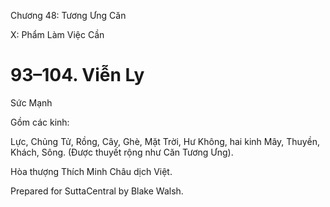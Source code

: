  

Chương 48: Tương Ưng Căn

X: Phẩm Làm Việc Cần

# 93–104. Viễn Ly

Sức Mạnh

Gồm các kinh:

Lực, Chủng Tử, Rồng, Cây, Ghè, Mặt Trời, Hư Không, hai kinh Mây, Thuyền, Khách, Sông. (Ðược thuyết rộng như Căn Tương Ưng).

Hòa thượng Thích Minh Châu dịch Việt.

Prepared for SuttaCentral by Blake Walsh.